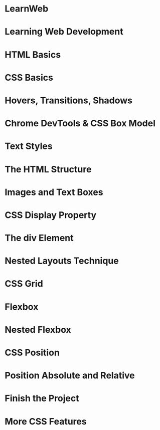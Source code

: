 # LearnWeb
# Learning Web Development 
# HTML Basics
# CSS Basics
# Hovers, Transitions, Shadows
# Chrome DevTools & CSS Box Model
# Text Styles
# The HTML Structure
# Images and Text Boxes
# CSS Display Property
# The div Element
# Nested Layouts Technique
# CSS Grid
# Flexbox
# Nested Flexbox
# CSS Position
# Position Absolute and Relative
# Finish the Project
# More CSS Features
#
